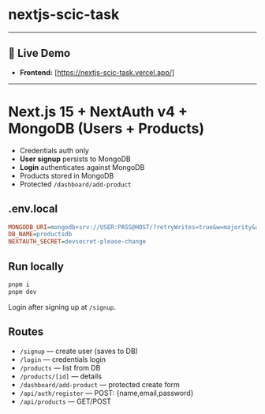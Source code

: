# nextjs-scic-task

---

## 🚀 Live Demo

- **Frontend:** [https://nextjs-scic-task.vercel.app/]

---

# Next.js 15 + NextAuth v4 + MongoDB (Users + Products)

- Credentials auth only
- **User signup** persists to MongoDB
- **Login** authenticates against MongoDB
- Products stored in MongoDB
- Protected `/dashboard/add-product`

## .env.local

```ini
MONGODB_URI=mongodb+srv://USER:PASS@HOST/?retryWrites=true&w=majority&appName=Cluster0
DB_NAME=productsdb
NEXTAUTH_SECRET=devsecret-please-change
```

## Run locally

```bash
pnpm i
pnpm dev
```

Login after signing up at `/signup`.

## Routes

- `/signup` — create user (saves to DB)
- `/login` — credentials login
- `/products` — list from DB
- `/products/[id]` — details
- `/dashboard/add-product` — protected create form
- `/api/auth/register` — POST: {name,email,password}
- `/api/products` — GET/POST
